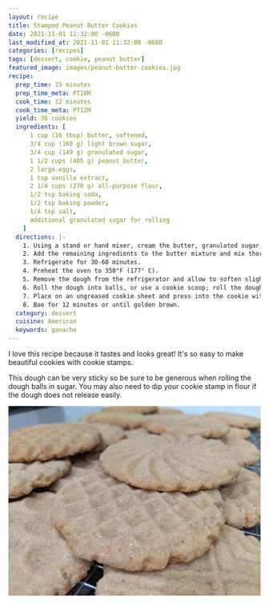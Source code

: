 ```yaml
---
layout: recipe
title: Stamped Peanut Butter Cookies
date: 2021-11-01 11:32:00 -0600
last_modified_at: 2021-11-01 11:32:00 -0600
categories: [recipes]
tags: [dessert, cookie, peanut butter]
featured_image: images/peanut-butter-cookies.jpg
recipe:
  prep_time: 15 minutes
  prep_time_meta: PT10M
  cook_time: 12 minutes
  cook_time_meta: PT12M
  yield: 36 cookies
  ingredients: [
      1 cup (16 tbsp) butter, softened,
      3/4 cup (160 g) light brown sugar,
      3/4 cup (149 g) granulated sugar,
      1 1/2 cups (405 g) peanut butter,
      2 large eggs,
      1 tsp vanilla extract,
      2 1/4 cups (270 g) all-purpose flour,
      1/2 tsp baking soda,
      1/2 tsp baking powder,
      1/4 tsp salt,
      additional granulated sugar for rolling
    ]
  directions: |-
    1. Using a stand or hand mixer, cream the butter, granulated sugar, brown sugar, and peanut butter. It should be well-incorporated and fluffy.
    2. Add the remaining ingredients to the butter mixture and mix thoroughly.
    3. Refrigerate for 30-60 minutes.
    4. Preheat the oven to 350°F (177° C).
    5. Remove the dough from the refrigerator and allow to soften slightly.
    6. Roll the dough into balls, or use a cookie scoop; roll the dough balls in granulated sugar until coated.
    7. Place on an ungreased cookie sheet and press into the cookie with a cookie stamp.
    8. Bae for 12 minutes or until golden brown.
  category: dessert
  cuisine: American
  keywords: ganache
---
```

I love this recipe because it tastes and looks great! It's so easy to make beautiful cookies with cookie stamps.

This dough can be very sticky so be sure to be generous when rolling the dough balls in sugar. You may also need
to dip your cookie stamp in flour if the dough does not release easily.

![Stamped peanut butter cookies](/images/peanut-butter-cookies.jpg)